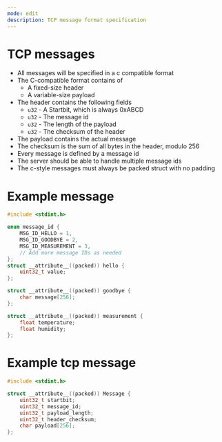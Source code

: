 ```yaml
---
mode: edit
description: TCP message format specification
---
```


# TCP messages

* All messages will be specified in a c compatible format
* The C-compatible format contains of
    * A fixed-size header
    * A variable-size payload
* The header contains the following fields
    * `u32` - A Startbit, which is always 0xABCD
    * `u32` - The message id
    * `u32` - The length of the payload
    * `u32` - The checksum of the header
* The payload contains the actual message
* The checksum is the sum of all bytes in the header, modulo 256
* Every message is defined by a message id
* The server should be able to handle multiple message ids
* The c-style messages must always be packed struct with no padding

# Example message

```c
#include <stdint.h>

enum message_id {
    MSG_ID_HELLO = 1,
    MSG_ID_GOODBYE = 2,
    MSG_ID_MEASUREMENT = 3,
    // Add more message IDs as needed
};
struct __attribute__((packed)) hello {
    uint32_t value;
};

struct __attribute__((packed)) goodbye {
    char message[256];
};

struct __attribute__((packed)) measurement {
    float temperature;
    float humidity;
};
```

# Example tcp message

```c
#include <stdint.h>

struct __attribute__((packed)) Message {
    uint32_t startbit;
    uint32_t message_id;
    uint32_t payload_length;
    uint32_t header_checksum;
    char payload[256];
};
```
